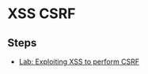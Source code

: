 # XSS CSRF

## Steps

- [Lab: Exploiting XSS to perform CSRF](https://portswigger.net/web-security/cross-site-scripting/exploiting/lab-perform-csrf)
